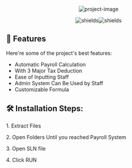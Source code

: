 <p align="center"><img src="https://socialify.git.ci/Nerdesthh/Payroll-System/image?description=1&amp;language=1&amp;name=1&amp;owner=1&amp;stargazers=1&amp;theme=Light" alt="project-image"></p>

<p align="center"><img src="https://img.shields.io/badge/Programming_Language-C%23-purple" alt="shields"><img src="https://img.shields.io/badge/Project_Status-COMPLETE-green" alt="shields"></p>

  
  
<h2>🧐 Features</h2>

Here're some of the project's best features:

*   Automatic Payroll Calculation
*   With 3 Major Tax Deduction
*   Ease of Inputting Staff
*   Admin System Can Be Used by Staff
*   Customizable Formula

<h2>🛠️ Installation Steps:</h2>

<p>1. Extract Files</p>

<p>2. Open Folders Until you reached Payroll System</p>

<p>3. Open SLN file</p>

<p>4. Click RUN</p>
